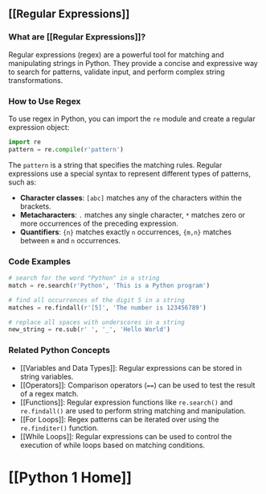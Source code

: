 ## [[Regular Expressions]]

### What are [[Regular Expressions]]?
Regular expressions (regex) are a powerful tool for matching and manipulating strings in Python. They provide a concise and expressive way to search for patterns, validate input, and perform complex string transformations.

### How to Use Regex
To use regex in Python, you can import the `re` module and create a regular expression object:

```python
import re
pattern = re.compile(r'pattern')
```

The `pattern` is a string that specifies the matching rules. Regular expressions use a special syntax to represent different types of patterns, such as:

- **Character classes**: `[abc]` matches any of the characters within the brackets.
- **Metacharacters**: `.` matches any single character, `*` matches zero or more occurrences of the preceding expression.
- **Quantifiers**: `{n}` matches exactly `n` occurrences, `{m,n}` matches between `m` and `n` occurrences.

### Code Examples
```python
# search for the word "Python" in a string
match = re.search(r'Python', 'This is a Python program')
```

```python
# find all occurrences of the digit 5 in a string
matches = re.findall(r'[5]', 'The number is 123456789')
```

```python
# replace all spaces with underscores in a string
new_string = re.sub(r' ', '_', 'Hello World')
```

### Related Python Concepts

- [[Variables and Data Types]]: Regular expressions can be stored in string variables.
- [[Operators]]: Comparison operators (`==`) can be used to test the result of a regex match.
- [[Functions]]: Regular expression functions like `re.search()` and `re.findall()` are used to perform string matching and manipulation.
- [[For Loops]]: Regex patterns can be iterated over using the `re.finditer()` function.
- [[While Loops]]: Regular expressions can be used to control the execution of while loops based on matching conditions.
# [[Python 1 Home]]
